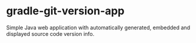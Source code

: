 # gradle-git-version-app
Simple Java web application with automatically generated, embedded and displayed source code version info.
